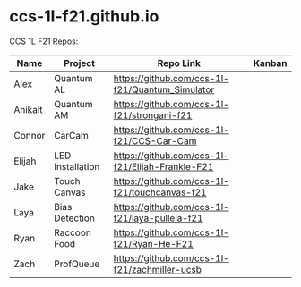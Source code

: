 # ccs-1l-f21.github.io

CCS 1L F21 Repos:

| Name | Project | Repo Link | Kanban |
|------|---------|------------|--------|
| Alex | Quantum AL | <https://github.com/ccs-1l-f21/Quantum_Simulator> | |
| Anikait | Quantum AM | <https://github.com/ccs-1l-f21/strongani-f21> | |
| Connor | CarCam |  <https://github.com/ccs-1l-f21/CCS-Car-Cam> | |
| Elijah | LED Installation | <https://github.com/ccs-1l-f21/Elijah-Frankle-F21> | |
| Jake | Touch Canvas | <https://github.com/ccs-1l-f21/touchcanvas-f21> | |
| Laya | Bias Detection | <https://github.com/ccs-1l-f21/laya-pullela-f21> |  |
| Ryan | Raccoon Food | <https://github.com/ccs-1l-f21/Ryan-He-F21> | |
| Zach | ProfQueue | <https://github.com/ccs-1l-f21/zachmiller-ucsb> | |
